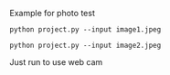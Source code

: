 Example for photo test
```
python project.py --input image1.jpeg
```

```
python project.py --input image2.jpeg
```

Just run to use web cam